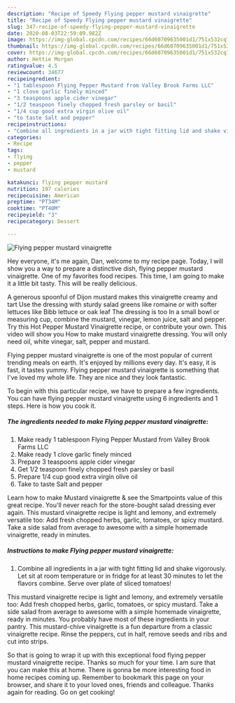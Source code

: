 ```yaml
---
description: "Recipe of Speedy Flying pepper mustard vinaigrette"
title: "Recipe of Speedy Flying pepper mustard vinaigrette"
slug: 347-recipe-of-speedy-flying-pepper-mustard-vinaigrette
date: 2020-08-03T22:59:09.982Z
image: https://img-global.cpcdn.com/recipes/66d60709635001d1/751x532cq70/flying-pepper-mustard-vinaigrette-recipe-main-photo.jpg
thumbnail: https://img-global.cpcdn.com/recipes/66d60709635001d1/751x532cq70/flying-pepper-mustard-vinaigrette-recipe-main-photo.jpg
cover: https://img-global.cpcdn.com/recipes/66d60709635001d1/751x532cq70/flying-pepper-mustard-vinaigrette-recipe-main-photo.jpg
author: Hettie Morgan
ratingvalue: 4.5
reviewcount: 34677
recipeingredient:
- "1 tablespoon Flying Pepper Mustard from Valley Brook Farms LLC"
- "1 clove garlic finely minced"
- "3 teaspoons apple cider vinegar"
- "1/2 teaspoon finely chopped fresh parsley or basil"
- "1/4 cup good extra virgin olive oil"
- "to taste Salt and pepper"
recipeinstructions:
- "Combine all ingredients in a jar with tight fitting lid and shake vigorously. Let sit at room temperature or in fridge for at least 30 minutes to let the flavors combine. Serve over plate of sliced tomatoes!"
categories:
- Recipe
tags:
- flying
- pepper
- mustard

katakunci: flying pepper mustard 
nutrition: 197 calories
recipecuisine: American
preptime: "PT34M"
cooktime: "PT40M"
recipeyield: "3"
recipecategory: Dessert

---
```



![Flying pepper mustard vinaigrette](https://img-global.cpcdn.com/recipes/66d60709635001d1/751x532cq70/flying-pepper-mustard-vinaigrette-recipe-main-photo.jpg)

Hey everyone, it's me again, Dan, welcome to my recipe page. Today, I will show you a way to prepare a distinctive dish, flying pepper mustard vinaigrette. One of my favorites food recipes. This time, I am going to make it a little bit tasty. This will be really delicious.

A generous spoonful of Dijon mustard makes this vinaigrette creamy and tart Use the dressing with sturdy salad greens like romaine or with softer lettuces like Bibb lettuce or oak leaf The dressing is too In a small bowl or measuring cup, combine the mustard, vinegar, lemon juice, salt and pepper. Try this Hot Pepper Mustard Vinaigrette recipe, or contribute your own. This video will show you How to make mustard vinaigrette dressing. You will only need oil, white vinegar, salt, pepper and mustard.

Flying pepper mustard vinaigrette is one of the most popular of current trending meals on earth. It's enjoyed by millions every day. It's easy, it is fast, it tastes yummy. Flying pepper mustard vinaigrette is something that I've loved my whole life. They are nice and they look fantastic.


To begin with this particular recipe, we have to prepare a few ingredients. You can have flying pepper mustard vinaigrette using 6 ingredients and 1 steps. Here is how you cook it.

<!--inarticleads1-->

##### The ingredients needed to make Flying pepper mustard vinaigrette:

1. Make ready 1 tablespoon Flying Pepper Mustard from Valley Brook Farms LLC
1. Make ready 1 clove garlic finely minced
1. Prepare 3 teaspoons apple cider vinegar
1. Get 1/2 teaspoon finely chopped fresh parsley or basil
1. Prepare 1/4 cup good extra virgin olive oil
1. Take to taste Salt and pepper


Learn how to make Mustard vinaigrette &amp; see the Smartpoints value of this great recipe. You&#39;ll never reach for the store-bought salad dressing ever again. This mustard vinaigrette recipe is light and lemony, and extremely versatile too: Add fresh chopped herbs, garlic, tomatoes, or spicy mustard. Take a side salad from average to awesome with a simple homemade vinaigrette, ready in minutes. 

<!--inarticleads2-->

##### Instructions to make Flying pepper mustard vinaigrette:

1. Combine all ingredients in a jar with tight fitting lid and shake vigorously. Let sit at room temperature or in fridge for at least 30 minutes to let the flavors combine. Serve over plate of sliced tomatoes!


This mustard vinaigrette recipe is light and lemony, and extremely versatile too: Add fresh chopped herbs, garlic, tomatoes, or spicy mustard. Take a side salad from average to awesome with a simple homemade vinaigrette, ready in minutes. You probably have most of these ingredients in your pantry. This mustard-chive vinaigrette is a fun departure from a classic vinaigrette recipe. Rinse the peppers, cut in half, remove seeds and ribs and cut into strips. 

So that is going to wrap it up with this exceptional food flying pepper mustard vinaigrette recipe. Thanks so much for your time. I am sure that you can make this at home. There is gonna be more interesting food in home recipes coming up. Remember to bookmark this page on your browser, and share it to your loved ones, friends and colleague. Thanks again for reading. Go on get cooking!
